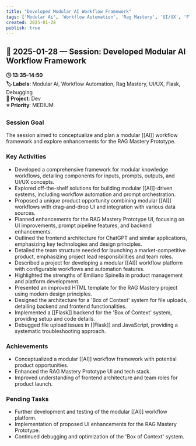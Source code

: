 ```yaml
---
title: "Developed Modular AI Workflow Framework"
tags: ['Modular Ai', 'Workflow Automation', 'Rag Mastery', 'UI/UX', 'Flask', 'Debugging']
created: 2025-01-28
publish: true
---
```


## 📅 2025-01-28 — Session: Developed Modular AI Workflow Framework

**🕒 13:35–14:50**  
**🏷️ Labels**: Modular Ai, Workflow Automation, Rag Mastery, UI/UX, Flask, Debugging  
**📂 Project**: Dev  
**⭐ Priority**: MEDIUM  


### Session Goal
The session aimed to conceptualize and plan a modular [[AI]] workflow framework and explore enhancements for the RAG Mastery Prototype.

### Key Activities
- Developed a comprehensive framework for modular knowledge workflows, detailing components for inputs, prompts, outputs, and UI/UX concepts.
- Explored off-the-shelf solutions for building modular [[AI]]-driven systems, including workflow automation and prompt orchestration.
- Proposed a unique product opportunity combining modular [[AI]] workflows with drag-and-drop UI and integration with various data sources.
- Planned enhancements for the RAG Mastery Prototype UI, focusing on UI improvements, prompt pipeline features, and backend enhancements.
- Outlined the frontend architecture for ChatGPT and similar applications, emphasizing key technologies and design principles.
- Detailed the team structure needed for launching a market-competitive product, emphasizing project lead responsibilities and team roles.
- Described a project for developing a modular [[AI]] workflow platform with configurable workflows and automation features.
- Highlighted the strengths of Emiliano Spinella in product management and platform development.
- Presented an improved HTML template for the RAG Mastery project using modern design principles.
- Designed the architecture for a 'Box of Context' system for file uploads, detailing backend and frontend functionalities.
- Implemented a [[Flask]] backend for the 'Box of Context' system, providing setup and code details.
- Debugged file upload issues in [[Flask]] and JavaScript, providing a systematic troubleshooting approach.

### Achievements
- Conceptualized a modular [[AI]] workflow framework with potential product opportunities.
- Enhanced the RAG Mastery Prototype UI and tech stack.
- Improved understanding of frontend architecture and team roles for product launch.

### Pending Tasks
- Further development and testing of the modular [[AI]] workflow platform.
- Implementation of proposed UI enhancements for the RAG Mastery Prototype.
- Continued debugging and optimization of the 'Box of Context' system.
